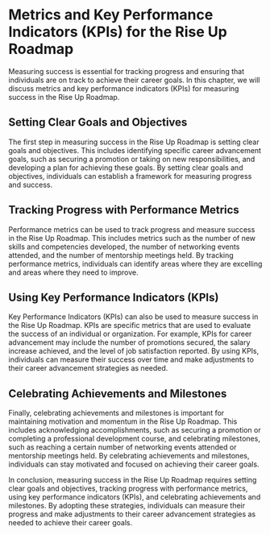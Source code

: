 # Metrics and Key Performance Indicators (KPIs) for the Rise Up Roadmap

Measuring success is essential for tracking progress and ensuring that individuals are on track to achieve their career goals. In this chapter, we will discuss metrics and key performance indicators (KPIs) for measuring success in the Rise Up Roadmap.

Setting Clear Goals and Objectives
----------------------------------

The first step in measuring success in the Rise Up Roadmap is setting clear goals and objectives. This includes identifying specific career advancement goals, such as securing a promotion or taking on new responsibilities, and developing a plan for achieving these goals. By setting clear goals and objectives, individuals can establish a framework for measuring progress and success.

Tracking Progress with Performance Metrics
------------------------------------------

Performance metrics can be used to track progress and measure success in the Rise Up Roadmap. This includes metrics such as the number of new skills and competencies developed, the number of networking events attended, and the number of mentorship meetings held. By tracking performance metrics, individuals can identify areas where they are excelling and areas where they need to improve.

Using Key Performance Indicators (KPIs)
---------------------------------------

Key Performance Indicators (KPIs) can also be used to measure success in the Rise Up Roadmap. KPIs are specific metrics that are used to evaluate the success of an individual or organization. For example, KPIs for career advancement may include the number of promotions secured, the salary increase achieved, and the level of job satisfaction reported. By using KPIs, individuals can measure their success over time and make adjustments to their career advancement strategies as needed.

Celebrating Achievements and Milestones
---------------------------------------

Finally, celebrating achievements and milestones is important for maintaining motivation and momentum in the Rise Up Roadmap. This includes acknowledging accomplishments, such as securing a promotion or completing a professional development course, and celebrating milestones, such as reaching a certain number of networking events attended or mentorship meetings held. By celebrating achievements and milestones, individuals can stay motivated and focused on achieving their career goals.

In conclusion, measuring success in the Rise Up Roadmap requires setting clear goals and objectives, tracking progress with performance metrics, using key performance indicators (KPIs), and celebrating achievements and milestones. By adopting these strategies, individuals can measure their progress and make adjustments to their career advancement strategies as needed to achieve their career goals.
